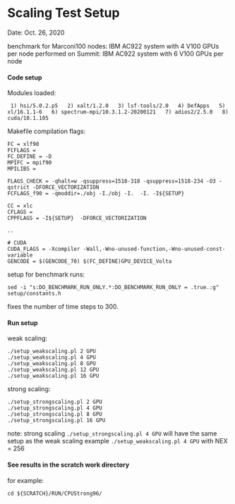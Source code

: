 # Scaling Test Setup

Date: Oct. 26, 2020

benchmark for Marconi100 nodes: IBM AC922 system with 4 V100 GPUs per node
performed on Summit: IBM AC922 system with 6 V100 GPUs per node

#### Code setup

Modules loaded:
```
 1) hsi/5.0.2.p5   2) xalt/1.2.0   3) lsf-tools/2.0   4) DefApps   5) xl/16.1.1-6   6) spectrum-mpi/10.3.1.2-20200121   7) adios2/2.5.0   8) cuda/10.1.105
```


Makefile compilation flags:
```
FC = xlf90
FCFLAGS =
FC_DEFINE = -D
MPIFC = mpif90
MPILIBS =

FLAGS_CHECK = -qhalt=w -qsuppress=1518-318 -qsuppress=1518-234 -O3 -qstrict -DFORCE_VECTORIZATION
FCFLAGS_f90 = -qmoddir=./obj -I./obj -I.  -I. -I${SETUP}

CC = xlc
CFLAGS =
CPPFLAGS = -I${SETUP}  -DFORCE_VECTORIZATION

..

# CUDA
CUDA_FLAGS = -Xcompiler -Wall,-Wno-unused-function,-Wno-unused-const-variable
GENCODE = $(GENCODE_70) $(FC_DEFINE)GPU_DEVICE_Volta
```

setup for benchmark runs:
```
sed -i "s:DO_BENCHMARK_RUN_ONLY.*:DO_BENCHMARK_RUN_ONLY = .true.:g" setup/constants.h
```

fixes the number of time steps to 300.


#### Run setup

weak scaling:
```
./setup_weakscaling.pl 2 GPU
./setup_weakscaling.pl 4 GPU
./setup_weakscaling.pl 8 GPU
./setup_weakscaling.pl 12 GPU
./setup_weakscaling.pl 16 GPU
```


strong scaling:
```
./setup_strongscaling.pl 2 GPU
./setup_strongscaling.pl 4 GPU
./setup_strongscaling.pl 8 GPU
./setup_strongscaling.pl 16 GPU
```

note: strong scaling `./setup_strongscaling.pl 4 GPU` will have the same setup as the weak scaling example `./setup_weakscaling.pl 4 GPU`
      with NEX = 256


#### See results in the scratch work directory

for example:
```
cd ${SCRATCH}/RUN/CPUStrong96/
```
